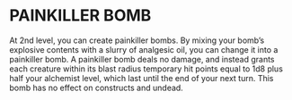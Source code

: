 # PAINKILLER BOMB

At 2nd level, you can create painkiller bombs. By mixing your bomb’s explosive contents with a slurry of analgesic oil, you can change it into a painkiller bomb. A painkiller bomb deals no damage, and instead grants each creature within its blast radius temporary hit points equal to 1d8 plus half your alchemist level, which last until the end of your next turn. This bomb has no effect on constructs and undead.